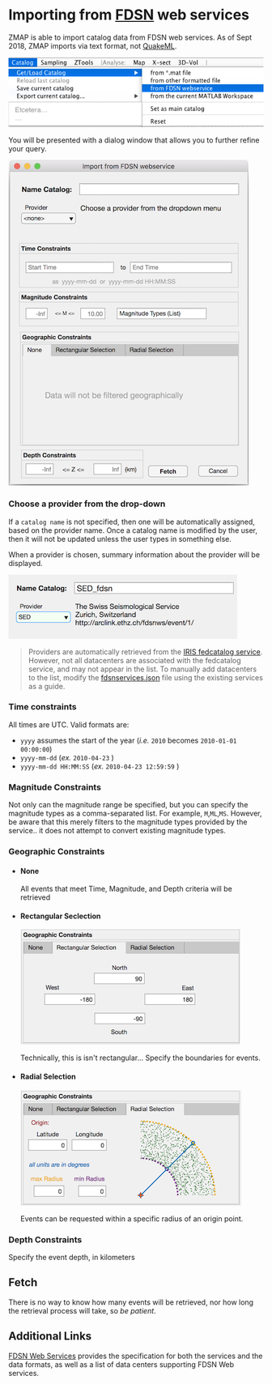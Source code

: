 # Importing from [FDSN](https://www.fdsn.org "International Federation of Digital Seismograph Networks") web services


ZMAP is able to import catalog data from FDSN web services.  As of Sept 2018, ZMAP imports via text format, not [QuakeML](https://quake.ethz.ch/quakeml/).

![FDSN catalog menu](resources/img/fdsn_catalog_menu.png)

You will be presented with a dialog window that allows you to further refine your query. 

![FDSN Import Dialog](resources/img/fdsn_import_blank.png)

### Choose a provider from the drop-down

If a `catalog name` is not specified, then one will be automatically assigned, based on the provider name.  Once a catalog name is modified by the user, then it will not be updated unless the user types in something else.

When a provider is chosen, summary information about the provider will be displayed.

![SED provider](resources/img/fdsn_provider.png)

> Providers are automatically retrieved from the [IRIS fedcatalog service](http://service.iris.edu/irisws/fedcatalog/1/datacenters).  However, not all datacenters are associated with the fedcatalog service, and may not appear in the list.  To manually add datacenters to the list, modify the [fdsnservices.json](resources/fdsnservices.json) file using the existing services as a guide.
### Time constraints

All times are UTC. Valid formats are:

* `yyyy` assumes the start of the year (_i.e._ `2010` becomes `2010-01-01 00:00:00`)
* `yyyy-mm-dd` (_ex._ `2010-04-23` )
* `yyyy-mm-dd HH:MM:SS` (_ex._ `2010-04-23 12:59:59` )

### Magnitude Constraints

Not only can the magnitude range be specified, but you can specify the magnitude types as a comma-separated list.  For example, `M`,`ML`,`MS`.  However, be aware that this merely filters to the magnitude types provided by the service.. it does not attempt to convert existing magnitude types.

### Geographic Constraints

* #### None
  
  All events that meet Time, Magnitude, and Depth criteria will be retrieved

* #### Rectangular Seclection

  ![Rectangular Area selection](resources/img/fdsn_rect.png)

  Technically, this is isn't rectangular... Specify the boundaries for events.

* #### Radial Selection

  ![Radial Area selection](resources/img/fdsn_radial.png)

  Events can be requested within a specific radius of an origin point.
 
### Depth Constraints

Specify the event depth, in kilometers

## **Fetch**

There is no way to know how many events will be retrieved, nor how long the retrieval process will take, so _be patient_.

## Additional Links

[FDSN Web Services](https://www.fdsn.org/webservices) provides the specification for both the services and the data formats, as well as a list of data centers supporting FDSN Web services.  